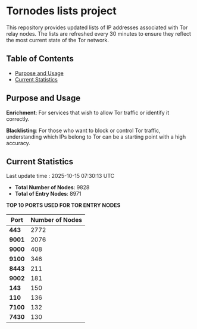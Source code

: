 # Tornodes lists project

This repository provides updated lists of IP addresses associated with Tor relay nodes. The lists are refreshed every 30 minutes to ensure they reflect the most current state of the Tor network.

## Table of Contents

- [Purpose and Usage](#purpose-and-usage)
- [Current Statistics](#current-statistics)


## Purpose and Usage

**Enrichment**: For services that wish to allow Tor traffic or identify it correctly.

**Blacklisting**: For those who want to block or control Tor traffic, understanding which IPs belong to Tor can be a starting point with a high accuracy.

## Current Statistics

Last update time : 2025-10-15 07:30:13 UTC

- **Total Number of Nodes**: 9828
- **Total of Entry Nodes**: 8971

**TOP 10 PORTS USED FOR TOR ENTRY NODES**

| **Port** | **Number of Nodes** |
|------|-----------------|
| **443**   | 2772  |
| **9001**   | 2076  |
| **9000**   | 408  |
| **9100**   | 346  |
| **8443**   | 211  |
| **9002**   | 181  |
| **143**   | 150  |
| **110**   | 136  |
| **7100**   | 132  |
| **7430**   | 130  |

